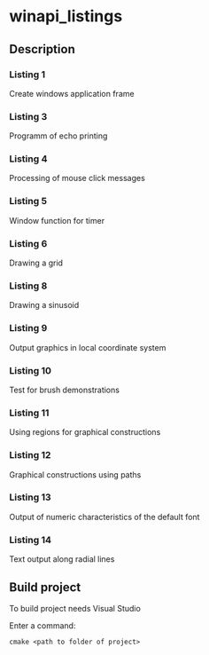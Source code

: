 # winapi_listings

## Description

### Listing 1

Create windows application frame

### Listing 3

Programm of echo printing

### Listing 4

Processing of mouse click messages

### Listing 5

Window function for timer

### Listing 6

Drawing a grid

### Listing 8

Drawing a sinusoid

### Listing 9

Output graphics in local coordinate system

### Listing 10

Test for brush demonstrations

### Listing 11

Using regions for graphical constructions

### Listing 12

Graphical constructions using paths

### Listing 13

Output of numeric characteristics of the default font

### Listing 14

Text output along radial lines

## Build project

To build project needs Visual Studio

Enter a command:

`cmake <path to folder of project>`
